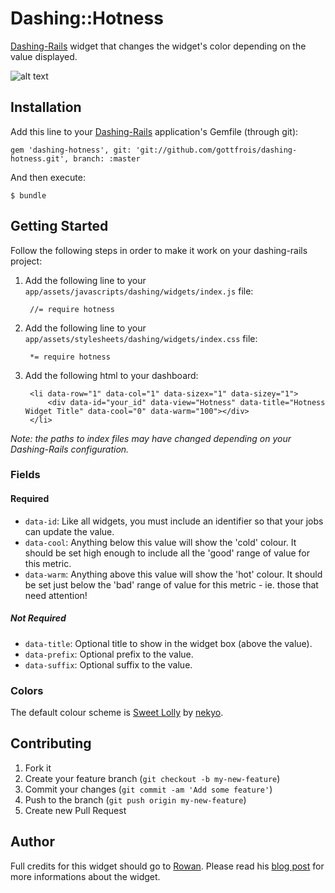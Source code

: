 # Dashing::Hotness

[Dashing-Rails](https://github.com/gottfrois/dashing-rails) widget that changes the widget's color depending on the value displayed.

![alt text](http://dashboarddude.com/images/posts/dashing-hotness-widget/cool.png)

## Installation

Add this line to your [Dashing-Rails](https://github.com/gottfrois/dashing-rails) application's Gemfile (through git):

    gem 'dashing-hotness', git: 'git://github.com/gottfrois/dashing-hotness.git', branch: :master

And then execute:

    $ bundle

## Getting Started

Follow the following steps in order to make it work on your dashing-rails project:

1. Add the following line to your `app/assets/javascripts/dashing/widgets/index.js` file:

        //= require hotness

2. Add the following line to your `app/assets/stylesheets/dashing/widgets/index.css` file:

        *= require hotness

3. Add the following html to your dashboard:

        <li data-row="1" data-col="1" data-sizex="1" data-sizey="1">
            <div data-id="your_id" data-view="Hotness" data-title="Hotness Widget Title" data-cool="0" data-warm="100"></div>
        </li>

*Note: the paths to index files may have changed depending on your Dashing-Rails configuration.*

### Fields

#### Required

* `data-id`: Like all widgets, you must include an identifier so that your jobs can update the value.
* `data-cool`: Anything below this value will show the 'cold' colour. It should be set high enough to include all the 'good' range of value for this metric.
* `data-warm`: Anything above this value will show the 'hot' colour. It should be set just below the 'bad' range of value for this metric - ie. those that need attention!

##### Not Required

* `data-title`: Optional title to show in the widget box (above the value).
* `data-prefix`: Optional prefix to the value.
* `data-suffix`: Optional suffix to the value.

### Colors

The default colour scheme is [Sweet Lolly](http://www.colourlovers.com/palette/56122/Sweet_Lolly) by [nekyo](http://www.colourlovers.com/lover/nekoyo).

## Contributing

1. Fork it
2. Create your feature branch (`git checkout -b my-new-feature`)
3. Commit your changes (`git commit -am 'Add some feature'`)
4. Push to the branch (`git push origin my-new-feature`)
5. Create new Pull Request

## Author

Full credits for this widget should go to [Rowan](http://dashboarddude.com/). Please read his [blog post](http://dashboarddude.com/blog/2013/08/16/dashing-dashboard-widget-challenge-the-hotness/) for more informations about the widget.
